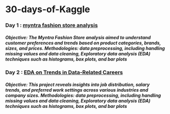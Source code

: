 # 30-days-of-Kaggle

### Day 1 : [myntra fashion store analysis](https://www.kaggle.com/code/anchalsekhrii/myntra-fashion-store-analysis)
##### Objective: The Myntra Fashion Store analysis aimed to understand customer preferences and trends based on product categories, brands, sizes, and prices. Methodologies: data preprocessing, including handling missing values and data cleaning, Exploratory data analysis (EDA) techniques such as histograms, box plots, and bar plots

### Day 2 : [EDA on Trends in Data-Related Careers](https://www.kaggle.com/code/anchalsekhrii/eda-of-data-related-careers)
##### Objective: This project reveals insights into job distribution, salary trends, and preferred work settings across various industries and company sizes. Methodologies: data preprocessing, including handling missing values and data cleaning, Exploratory data analysis (EDA) techniques such as histograms, box plots, and bar plots
